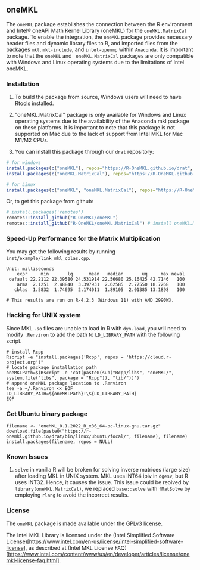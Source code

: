 ## oneMKL

The `oneMKL` package establishes the connection between the R environment and Intel® oneAPI Math Kernel Library (oneMKL) for the `oneMKL.MatrixCal` package. To enable the integration, the `oneMKL` package provides necessary header files and dynamic library files to R, and imported files from the packages `mkl`, `mkl-include`, and `intel-openmp` within `Anaconda`. It is important to note that the `oneMKL` and ` oneMKL.MatrixCal` packages are only compatible with Windows and Linux operating systems due to the limitations of Intel oneMKL. 

### Installation

1. To build the package from source, Windows users will need to have [Rtools](http://cran.csie.ntu.edu.tw/bin/windows/Rtools/) installed.

2.  "oneMKL.MatrixCal" package is only available for Windows and Linux operating systems due to the availability of the Anaconda mkl package on these platforms. It is important to note that this package is not supported on Mac due to the lack of support from Intel MKL for Mac M1/M2 CPUs. 

3. You can install this package through our `drat` repository:

```r
# for windows 
install.packages(c("oneMKL"), repos="https://R-OneMKL.github.io/drat", type="source")
install.packages(c("oneMKL.MatrixCal"), repos="https://R-OneMKL.github.io/drat")

# for Linux
install.packages(c("oneMKL", "oneMKL.MatrixCal"), repos="https://R-OneMKL.github.io/drat")
```

Or, to get this package from github:

```r
# install.packages('remotes')
remotes::install_github("R-OneMKL/oneMKL")
remotes::install_github("R-OneMKL/oneMKL.MatrixCal") # install oneMKL.MatrixCal to resolve `solve` issue
```

### Speed-Up Performance for the Matrix Multiplication

You may get the following results by running `inst/example/link_mkl_cblas.cpp`.

```
Unit: milliseconds
    expr     min       lq      mean   median       uq     max neval
 default 22.2112 22.39580 24.531914 22.56680 25.16425 42.7146   100
    arma  2.1251  2.48840  3.397931  2.62585  2.77550 18.7268   100
   cblas  1.5832  1.74695  2.174011  1.89105  2.01385 13.1898   100
   
# This results are run on R-4.2.3 (Windows 11) with AMD 2990WX.
```

### Hacking for UNIX system

Since MKL `.so` files are unable to load in R with `dyn.load`, you will need to modify `.Renviron` to add the path to `LD_LIBRARY_PATH` with the following script.

```shell
# install Rcpp
Rscript -e "install.packages('Rcpp', repos = 'https://cloud.r-project.org')"
# locate package installation path
oneMKLPath=$(Rscript -e 'cat(paste0(sub("Rcpp/libs", "oneMKL/", system.file("libs", package = "Rcpp")), "lib/"))')
# append oneMKL package location to .Renviron
tee -a ~/.Renviron << EOF
LD_LIBRARY_PATH=${oneMKLPath}:\${LD_LIBRARY_PATH}
EOF
```

### Get Ubuntu binary package

```
filename <- "oneMKL_0.1.2022_R_x86_64-pc-linux-gnu.tar.gz"
download.file(paste0("https://r-onemkl.github.io/drat/bin/linux/ubuntu/focal/", filename), filename)
install.packages(filename, repos = NULL)
```

### Known Issues

1. `solve` in vanilla R will be broken for solving inverse matrices (large size) after loading MKL in UNIX system.
   MKL uses INT64 ipiv in `dgesv`, but R uses INT32. Hence, it causes the issue.
   This issue could be reolved by `library(oneMKL.MatrixCal)`, we replaced `base::solve` with `fMatSolve` by employing `rlang` to avoid the incorrect results.

### License

The `oneMKL` package is made available under the [GPLv3](https://www.gnu.org/licenses/gpl-3.0.html) license.

The Intel MKL Library is licensed under the (Intel Simplified Software License)[https://www.intel.com/en-us/license/intel-simplified-software-license], as described at (Intel MKL License FAQ)[https://www.intel.com/content/www/us/en/developer/articles/license/onemkl-license-faq.html].
